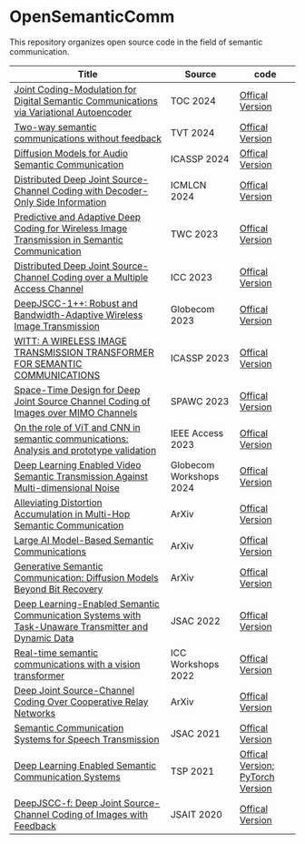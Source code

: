 # OpenSemanticComm

This repository organizes open source code in the field of semantic communication.

| Title | Source | code |
| --- | --- | --- |
| [Joint Coding-Modulation for Digital Semantic Communications via Variational Autoencoder](https://arxiv.org/pdf/2310.06690) | TOC 2024 | [Offical Version](https://github.com/SJTU-mxtao/Joint-Coding-Modulation-for-Digital-Semantic-Communication) |
| [Two-way semantic communications without feedback](https://ieeexplore.ieee.org/abstract/document/10400867) | TVT 2024 | [Offical Version](https://github.com/Kiven-ykw/TW-SemanticComm) |
| [Diffusion Models for Audio Semantic Communication](https://ieeexplore.ieee.org/document/10447612) | ICASSP 2024 | [Offical Version](https://github.com/ispamm/DM4ASC) |
| [Distributed Deep Joint Source-Channel Coding with Decoder-Only Side Information](https://arxiv.org/abs/2310.04311) | ICMLCN 2024 | [Offical Version](https://github.com/ipc-lab/deepjscc-wz) |
| [Predictive and Adaptive Deep Coding for Wireless Image Transmission in Semantic Communication](https://ieeexplore.ieee.org/abstract/document/10015684) | TWC 2023 | [Offical Version](https://github.com/wyzhang-ustb/Predictive-and-Adaptive-Deep-Coding-for-Wireless-Image-Transmission-in-Semantic-Communication) |
| [Distributed Deep Joint Source-Channel Coding over a Multiple Access Channel](https://arxiv.org/pdf/2211.09920) | ICC 2023 | [Offical Version](https://github.com/ipc-lab/deepjscc-noma) |
| [DeepJSCC-1++: Robust and Bandwidth-Adaptive Wireless Image Transmission](https://ieeexplore.ieee.org/document/10436878) | Globecom 2023 | [Offical Version](https://github.com/aprilbian/deepjscc-lplusplus) |
| [WITT: A WIRELESS IMAGE TRANSMISSION TRANSFORMER FOR SEMANTIC COMMUNICATIONS](https://arxiv.org/pdf/2211.00937) | ICASSP 2023 | [Offical Version](https://github.com/KeYang8/WITT) |
| [Space-Time Design for Deep Joint Source Channel Coding of Images over MIMO Channels](https://ieeexplore.ieee.org/document/10304536) | SPAWC 2023 | [Offical Version](https://github.com/aprilbian/ST_JSCC) |
| [On the role of ViT and CNN in semantic communications: Analysis and prototype validation](https://ieeexplore.ieee.org/stamp/stamp.jsp?arnumber=10171356) | IEEE Access 2023 | [Offical Version](https://github.com/kmsiapps/Semantic-Communications-with-a-Vision-Transformer) |
| [Deep Learning Enabled Video Semantic Transmission Against Multi-dimensional Noise](https://ieeexplore.ieee.org/abstract/document/10464432) | Globecom Workshops 2024 | [Offical Version](https://github.com/hwniu/DVSC) |
| [Alleviating Distortion Accumulation in Multi-Hop Semantic Communication](https://arxiv.org/pdf/2308.11126) | ArXiv | [Offical Version](https://github.com/ZJU-IICNS-AICOMM/Multihop-DeepSC) |
| [Large AI Model-Based Semantic Communications](https://arxiv.org/abs/2307.03492) | ArXiv | [Offical Version](https://github.com/jiangfeibo/LAMSC) |
| [Generative Semantic Communication: Diffusion Models Beyond Bit Recovery](https://arxiv.org/pdf/2306.04321v1) | ArXiv | [Offical Version](https://github.com/ispamm/GESCO) |
| [Deep Learning-Enabled Semantic Communication Systems with Task-Unaware Transmitter and Dynamic Data](https://arxiv.org/pdf/2205.00271) | JSAC 2022 | [Offical Version](https://github.com/SJTU-mxtao/Semantic-Communication-Systems) |
| [Real-time semantic communications with a vision transformer](https://arxiv.org/pdf/2205.03886) | ICC Workshops 2022 | [Offical Version](https://github.com/kmsiapps/e2e-dnn-comm-for-image) |
| [Deep Joint Source-Channel Coding Over Cooperative Relay Networks](https://arxiv.org/pdf/2211.06705) | ArXiv | [Offical Version](https://github.com/aprilbian/Relay_JSCC) |
| [Semantic Communication Systems for Speech Transmission](https://ieeexplore.ieee.org/abstract/document/9450827) | JSAC 2021 | [Offical Version](https://github.com/Zhenzi-Weng/DeepSC-S) |
| [Deep Learning Enabled Semantic Communication Systems](https://ieeexplore.ieee.org/abstract/document/9398576) | TSP 2021 | [Offical Version](https://github.com/HQXie0910/The-implementations-of-DeepSC); [PyTorch Version](https://github.com/13274086/DeepSC) |
| [DeepJSCC-f: Deep Joint Source-Channel Coding of Images with Feedback](https://arxiv.org/pdf/1911.11174) | JSAIT 2020 | [Offical Version](https://github.com/ipc-lab/deepJSCC-feedback) |